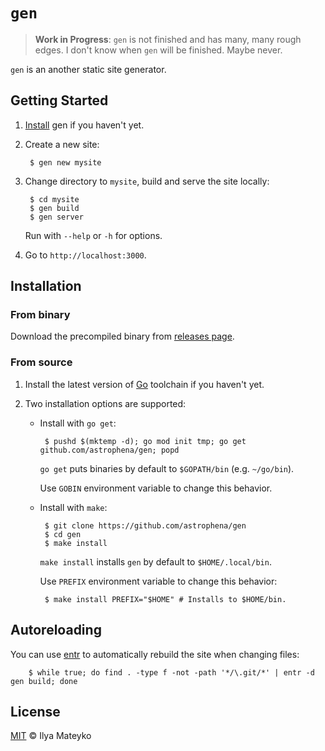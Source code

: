 # `gen`

> **Work in Progress**: `gen` is not finished and has many, many
> rough edges. I don't know when `gen` will be finished. Maybe never.

`gen` is an another static site generator.

## Getting Started

1. [Install](#installation) gen if you haven't yet.

2. Create a new site:

        $ gen new mysite

3. Change directory to `mysite`, build and serve the site locally:

        $ cd mysite
        $ gen build
        $ gen server

    Run with `--help` or `-h` for options.

4. Go to `http://localhost:3000`.

## Installation

### From binary

Download the precompiled binary from [releases page].

### From source

1. Install the latest version of [Go] toolchain if you haven't yet.

2. Two installation options are supported:

    * Install with `go get`:

           $ pushd $(mktemp -d); go mod init tmp; go get github.com/astrophena/gen; popd

      `go get` puts binaries by default to `$GOPATH/bin` (e.g.
      `~/go/bin`).

      Use `GOBIN` environment variable to change this behavior.

    * Install with `make`:

           $ git clone https://github.com/astrophena/gen
           $ cd gen
           $ make install

        `make install` installs `gen`  by default to `$HOME/.local/bin`.

        Use `PREFIX` environment variable to change this behavior:

           $ make install PREFIX="$HOME" # Installs to $HOME/bin.

## Autoreloading

You can use [entr] to automatically rebuild the site when changing files:

        $ while true; do find . -type f -not -path '*/\.git/*' | entr -d gen build; done

## License

[MIT] © Ilya Mateyko

[releases page]: https://github.com/astrophena/gen/releases
[Go]: https://golang.org/dl
[MIT]: LICENSE.md
[entr]: http://eradman.com/entrproject/
